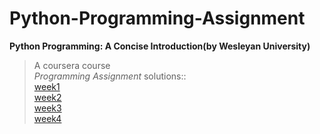 # Python-Programming-Assignment
**Python Programming: A Concise Introduction(by Wesleyan University)**
>A coursera course<br/>
*Programming Assignment* <r/>
solutions::<br/>
[week1](https://github.com/ruchi2ch/Python-Programming-Assignment/tree/main/week%201)<br/>
[week2](https://github.com/ruchi2ch/Python-Programming-Assignment/tree/main/week%202)<br/>
[week3](https://github.com/ruchi2ch/Python-Programming-Assignment/tree/main/week%203)<br/>
[week4](https://github.com/ruchi2ch/Python-Programming-Assignment/tree/main/week%204)<br/>

